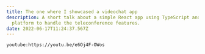 ```yaml
---
title: The one where I showcased a videochat app
description: A short talk about a simple React app using TypeScript and OpenVidu
  platform to handle the teleconference features.
date: 2022-06-17T11:24:37.567Z
---
```

`youtube:https://youtu.be/e6Oj4F-OWos`